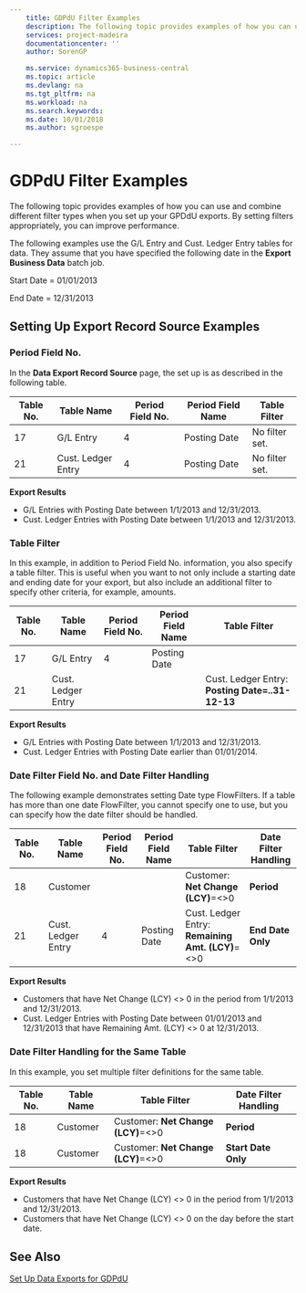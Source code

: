 ```yaml
---
    title: GDPdU Filter Examples
    description: The following topic provides examples of how you can use and combine different filter types when you set up your GPDdU exports. By setting filters appropriately, you can improve performance.
    services: project-madeira
    documentationcenter: ''
    author: SorenGP

    ms.service: dynamics365-business-central
    ms.topic: article
    ms.devlang: na
    ms.tgt_pltfrm: na
    ms.workload: na
    ms.search.keywords:
    ms.date: 10/01/2018
    ms.author: sgroespe

---
```

# GDPdU Filter Examples
The following topic provides examples of how you can use and combine different filter types when you set up your GPDdU exports. By setting filters appropriately, you can improve performance.  

The following examples use the G/L Entry and Cust. Ledger Entry tables for data. They assume that you have specified the following date in the **Export Business Data** batch job.  

Start Date = 01/01/2013  

End Date = 12/31/2013  

## Setting Up Export Record Source Examples  

### Period Field No.  
In the **Data Export Record Source** page, the set up is as described in the following table.  

|Table No.|Table Name|Period Field No.|Period Field Name|Table Filter|  
|---------------|----------------|----------------------|-----------------------|------------------|  
|17|G/L Entry|4|Posting Date|No filter set.|  
|21|Cust. Ledger Entry|4|Posting Date|No filter set.|  

**Export Results**  

- G/L Entries with Posting Date between 1/1/2013 and 12/31/2013.  
- Cust. Ledger Entries with Posting Date between 1/1/2013 and 12/31/2013.  

### Table Filter  
In this example, in addition to Period Field No. information, you also specify a table filter. This is useful when you want to not only include a starting date and ending date for your export, but also include an additional filter to specify other criteria, for example, amounts.  

|Table No.|Table Name|Period Field No.|Period Field Name|Table Filter|  
|---------------|----------------|----------------------|-----------------------|------------------|  
|17|G/L Entry|4|Posting Date||  
|21|Cust. Ledger Entry|||Cust. Ledger Entry: **Posting Date=..31-12-13**|  

**Export Results**  

- G/L Entries with Posting Date between 1/1/2013 and 12/31/2013.  
- Cust. Ledger Entries with Posting Date earlier than 01/01/2014.  

### Date Filter Field No. and Date Filter Handling  
The following example demonstrates setting Date type FlowFilters. If a table has more than one date FlowFilter, you cannot specify one to use, but you can specify how the date filter should be handled.  

|Table No.|Table Name|Period Field No.|Period Field Name|Table Filter|Date Filter Handling|  
|---------------|----------------|----------------------|-----------------------|------------------|--------------------------|  
|18|Customer|||Customer: **Net Change (LCY)**=<>0|**Period**|  
|21|Cust. Ledger Entry|4|Posting Date|Cust. Ledger Entry: **Remaining Amt. (LCY)**=<>0|**End Date Only**|  

**Export Results**  

- Customers that have Net Change (LCY) <> 0 in the period from 1/1/2013 and 12/31/2013.  
- Cust. Ledger Entries with Posting Date between 01/01/2013 and 12/31/2013 that have Remaining Amt. (LCY) <> 0 at 12/31/2013.  

### Date Filter Handling for the Same Table  
In this example, you set multiple filter definitions for the same table.  

|Table No.|Table Name|Table Filter|Date Filter Handling|  
|---------------|----------------|------------------|--------------------------|  
|18|Customer|Customer: **Net Change (LCY)**=<>0|**Period**|  
|18|Customer|Customer: **Net Change (LCY)**=<>0|**Start Date Only**|  

**Export Results**  

- Customers that have Net Change (LCY) <> 0 in the period from 1/1/2013 and 12/31/2013.  
- Customers that have Net Change (LCY) <> 0 on the day before the start date.  

## See Also  
 [Set Up Data Exports for GDPdU](how-to-set-up-data-exports-for-gdpdu.md)
